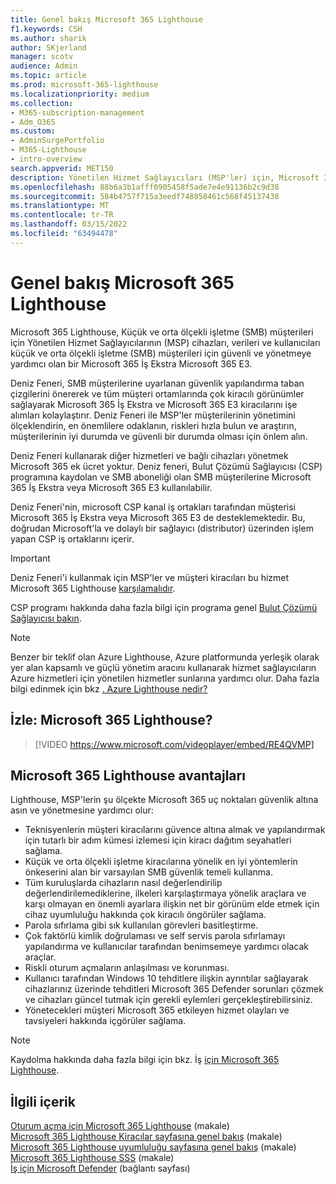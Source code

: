 ```yaml
---
title: Genel bakış Microsoft 365 Lighthouse
f1.keywords: CSH
ms.author: sharik
author: SKjerland
manager: scotv
audience: Admin
ms.topic: article
ms.prod: microsoft-365-lighthouse
ms.localizationpriority: medium
ms.collection:
- M365-subscription-management
- Adm_O365
ms.custom:
- AdminSurgePortfolio
- M365-Lighthouse
- intro-overview
search.appverid: MET150
description: Yönetilen Hizmet Sağlayıcıları (MSP'ler) için, Microsoft 365 Lighthouse bir konumda müşteri kiracılarını güvenlik altına alımanıza ve yönetmenize nasıl yardımcı olduğunu öğrenin.
ms.openlocfilehash: 88b6a3b1afff0905458f5ade7e4e91136b2c9d38
ms.sourcegitcommit: 584b4757f715a3eedf748858461c568f45137438
ms.translationtype: MT
ms.contentlocale: tr-TR
ms.lasthandoff: 03/15/2022
ms.locfileid: "63494478"
---
```

# <a name="overview-of-microsoft-365-lighthouse"></a>Genel bakış Microsoft 365 Lighthouse

Microsoft 365 Lighthouse, Küçük ve orta ölçekli işletme (SMB) müşterileri için Yönetilen Hizmet Sağlayıcılarının (MSP) cihazları, verileri ve kullanıcıları küçük ve orta ölçekli işletme (SMB) müşterileri için güvenli ve yönetmeye yardımcı olan bir Microsoft 365 İş Ekstra Microsoft 365 E3. 

Deniz Feneri, SMB müşterilerine uyarlanan güvenlik yapılandırma taban çizgilerini önererek ve tüm müşteri ortamlarında çok kiracılı görünümler sağlayarak Microsoft 365 İş Ekstra ve Microsoft 365 E3 kiracılarını işe alımları kolaylaştırır. Deniz Feneri ile MSP'ler müşterilerinin yönetimini ölçeklendirin, en önemlilere odaklanın, riskleri hızla bulun ve araştırın, müşterilerinin iyi durumda ve güvenli bir durumda olması için önlem alın.

Deniz Feneri kullanarak diğer hizmetleri ve bağlı cihazları yönetmek Microsoft 365 ek ücret yoktur. Deniz feneri, Bulut Çözümü Sağlayıcısı (CSP) programına kaydolan ve SMB aboneliği olan SMB müşterilerine Microsoft 365 İş Ekstra veya Microsoft 365 E3 kullanılabilir.

Deniz Feneri'nin, microsoft CSP kanal iş ortakları tarafından müşterisi Microsoft 365 İş Ekstra veya Microsoft 365 E3 de desteklemektedir. Bu, doğrudan Microsoft'la ve dolaylı bir sağlayıcı (distributor) üzerinden işlem yapan CSP iş ortaklarını içerir. 

> [!IMPORTANT] 
> Deniz Feneri'i kullanmak için MSP'ler ve müşteri kiracıları bu hizmet Microsoft 365 Lighthouse [karşılamalıdır](m365-lighthouse-requirements.md).     

CSP programı hakkında daha fazla bilgi için programa genel [Bulut Çözümü Sağlayıcısı bakın](/partner-center/csp-overview).

> [!NOTE]  
> Benzer bir teklif olan Azure Lighthouse, Azure platformunda yerleşik olarak yer alan kapsamlı ve güçlü yönetim aracını kullanarak hizmet sağlayıcıların Azure hizmetleri için yönetilen hizmetler sunlarına yardımcı olur. Daha fazla bilgi edinmek için bkz [. Azure Lighthouse nedir?](/azure/lighthouse/overview)   

## <a name="watch-what-is-microsoft-365-lighthouse"></a>İzle: Microsoft 365 Lighthouse?

> [!VIDEO https://www.microsoft.com/videoplayer/embed/RE4QVMP]

## <a name="microsoft-365-lighthouse-benefits"></a>Microsoft 365 Lighthouse avantajları

Lighthouse, MSP'lerin şu ölçekte Microsoft 365 uç noktaları güvenlik altına asın ve yönetmesine yardımcı olur:

- Teknisyenlerin müşteri kiracılarını güvence altına almak ve yapılandırmak için tutarlı bir adım kümesi izlemesi için kiracı dağıtım seyahatleri sağlama. 
- Küçük ve orta ölçekli işletme kiracılarına yönelik en iyi yöntemlerin önkeserini alan bir varsayılan SMB güvenlik temeli kullanma. 
- Tüm kuruluşlarda cihazların nasıl değerlendirilip değerlendirilemediklerine, ilkeleri karşılaştırmaya yönelik araçlara ve karşı olmayan en önemli ayarlara ilişkin net bir görünüm elde etmek için cihaz uyumluluğu hakkında çok kiracılı öngörüler sağlama. 
- Parola sıfırlama gibi sık kullanılan görevleri basitleştirme.
- Çok faktörlü kimlik doğrulaması ve self servis parola sıfırlamayı yapılandırma ve kullanıcılar tarafından benimsemeye yardımcı olacak araçlar. 
- Riskli oturum açmaların anlaşılması ve korunması.
- Kullanıcı tarafından Windows 10 tehditlere ilişkin ayrıntılar sağlayarak cihazlarınız üzerinde tehditleri Microsoft 365 Defender sorunları çözmek ve cihazları güncel tutmak için gerekli eylemleri gerçekleştirebilirsiniz.
- Yönetecekleri müşteri Microsoft 365 etkileyen hizmet olayları ve tavsiyeleri hakkında içgörüler sağlama.

> [!NOTE] 
> Kaydolma hakkında daha fazla bilgi için bkz. İş [için Microsoft 365 Lighthouse](m365-lighthouse-sign-up.md).

## <a name="related-content"></a>İlgili içerik

[Oturum açma için Microsoft 365 Lighthouse](m365-lighthouse-sign-up.md) (makale)  
[Microsoft 365 Lighthouse Kiracılar sayfasına genel bakış](m365-lighthouse-tenants-page-overview.md) (makale)   
[Microsoft 365 Lighthouse uyumluluğu sayfasına genel bakış](m365-lighthouse-device-compliance-page-overview.md) (makale)   
[Microsoft 365 Lighthouse SSS](m365-lighthouse-faq.yml) (makale)   
[İş için Microsoft Defender](../security/defender-business/index.yml) (bağlantı sayfası)